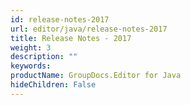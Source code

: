 ```yaml
---
id: release-notes-2017
url: editor/java/release-notes-2017
title: Release Notes - 2017
weight: 3
description: ""
keywords: 
productName: GroupDocs.Editor for Java
hideChildren: False
---
```

